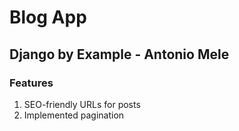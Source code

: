# Blog App
## Django by Example - Antonio Mele
### Features
1. SEO-friendly URLs for posts
2. Implemented pagination
